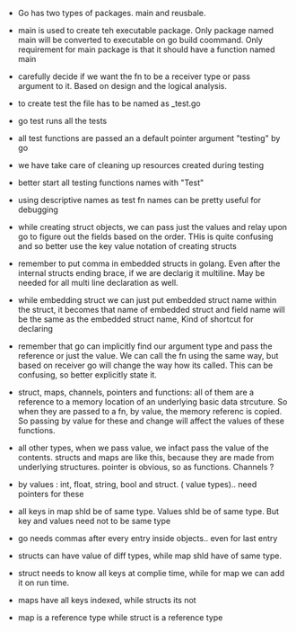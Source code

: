 - Go has two types of packages. main and reusbale. 
- main is used to create teh executable package. Only package named main will be converted to executable on go build coommand. Only requirement for main package is that it should have a function named main

- carefully decide if we want the fn to be a receiver type or pass argument to it. Based on design and the logical analysis.

- to create test the file has to be named as _test.go

- go test runs all the tests 

- all test functions are passed an a default pointer argument "testing" by go

- we have take care of cleaning up resources created during testing

- better start all testing functions names with "Test"

- using descriptive names as test fn names can be pretty useful for debugging

- while creating struct objects, we can pass just the values and relay upon go to figure out the fields based on the order. THis is quite confusing and so better use the key value notation of creating structs

- remember to put comma in embedded structs in golang. Even after the internal structs ending brace, if we are declarig it multiline. May be needed for all multi line declaration as well. 

- while embedding struct we can just put embedded struct name within the struct, it becomes that name of embedded struct and field name will be the same as the embedded struct name, Kind of shortcut for declaring

- remember that go can implicitly find our argument type and pass the reference or just the value. We can call the fn using the same way, but based on receiver go will change the way how its called. This can be confusing, so better explicitly state it.

- struct, maps, channels, pointers and functions: all of them are a reference to a memory location of an underlying basic data strcuture. So when they are passed to a fn, by value, the memory referenc is copied. So passing by value for these and change will affect the values of these functions.

- all other types, when we pass value, we infact pass the value of the contents. structs and maps are like this, because they are made from underlying structures. pointer is obvious, so as functions. Channels ?

- by values : int, float, string, bool and struct. ( value types).. need pointers for these

- all keys in map shld be of same type. Values shld be of same type. But key and values need not to be same type

- go needs commas after every entry inside objects.. even for last entry

- structs can have value of diff types, while map shld have of same type.
- struct needs to know all keys at complie time, while for map we can add it on run time.
- maps have all keys indexed, while structs its not
- map is a reference type while struct is a reference type
